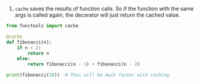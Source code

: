 1. `cache` saves the results of function calls. So if the function with the same args is called again, the decorator will just return the cached value.
```python
from functools import cache

@cache
def fibonacci(n):
    if n < 2:
        return n
    else:
        return fibonacci(n - 1) + fibonacci(n - 2)

print(fibonacci(30))  # This will be much faster with caching.
```
